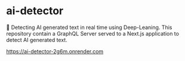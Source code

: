 # ai-detector

🤖 Detecting AI generated text in real time using Deep-Leaning. This repository contain a GraphQL Server served to a Next.js application to detect AI generated text.

https://ai-detector-2g6m.onrender.com
